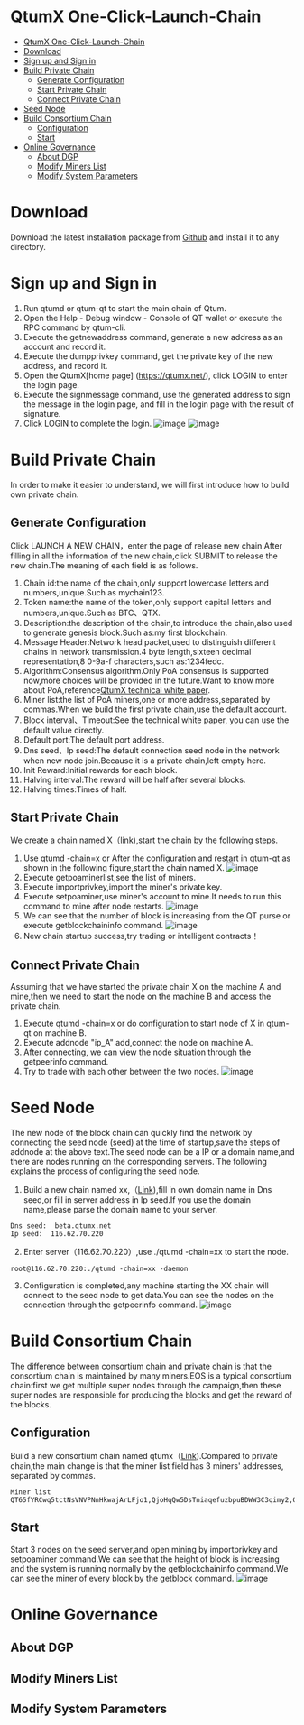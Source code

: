 # QtumX One-Click-Launch-Chain

- [QtumX One-Click-Launch-Chain](#qtumx-one-click-launch-chain)
- [Download](#download)
- [Sign up and Sign in](#sign-up-and-sign-in)
- [Build Private Chain](#build-private-chain)
    - [Generate Configuration](#generate-configuration)
    - [Start Private Chain](#start-private-chain)
    - [Connect Private Chain](#connect-private-chain)
- [Seed Node](#seed-node)
- [Build Consortium Chain](#build-consortium-chain)
    - [Configuration](#configuration)
    - [Start](#start)
- [Online Governance](#online-governance)
    - [About DGP](#about-dgp)
    - [Modify Miners List](#modify-miners-list)
    - [Modify System Parameters](#modify-system-parameters)

# Download
Download the latest installation package from [Github](https://github.com/qtumproject/qtum-enterprise/releases) and install it to any directory.

# Sign up and Sign in
1. Run qtumd or qtum-qt to start the main chain of Qtum.
2. Open the Help - Debug window - Console of QT wallet or execute the RPC command by qtum-cli.
3. Execute the getnewaddress command, generate a new address as an account and record it.
4. Execute the dumpprivkey command, get the private key of the new address, and record it.
5. Open the QtumX[home page] (https://qtumx.net/), click LOGIN to enter the login page.
6. Execute the signmessage command, use the generated address to sign the message in the login page, and fill in the login page with the result of signature.
7. Click LOGIN to complete the login.
![image](3.jpg)
![image](4.jpg)

# Build Private Chain
In order to make it easier to understand, we will first introduce how to build own private chain.

## Generate Configuration
Click LAUNCH A NEW CHAIN，enter the page of release new chain.After filling in all the information of the new chain,click SUBMIT to release the new chain.The meaning of each field is as follows.
1. Chain id:the name of the chain,only support lowercase letters and numbers,unique.Such as mychain123.
2. Token name:the name of the token,only support capital letters and numbers,unique.Such as BTC、QTX.
3. Description:the description of the chain,to introduce the chain,also used to generate genesis block.Such as:my first blockchain.
4. Message Header:Network head packet,used to distinguish different chains in network transmission.4 byte length,sixteen decimal representation,8 0-9a-f characters,such as:1234fedc.
5. Algorithm:Consensus algorithm.Only PoA consensus is supported now,more choices will be provided in the future.Want to know more about PoA,reference[QtumX technical white paper](https://docs.qtum.org/zh/Technical-White-Paper-for-QtumX/).
6. Miner list:the list of PoA miners,one or more address,separated by commas.When we build the first private chain,use the default account.
7. Block interval、Timeout:See the technical white paper, you can use the default value directly.
8. Default port:The default port address.
9. Dns seed、Ip seed:The default connection seed node in the network when new node join.Because it is a private chain,left empty here.
10. Init Reward:Initial rewards for each block.
11. Halving interval:The reward will be half after several blocks.
12. Halving times:Times of half.

## Start Private Chain
We create a chain named X（[link](https://qtumx.net/#/chain/view?chainId=x)),start the chain by the following steps.
1. Use qtumd -chain=x or After the configuration and restart in qtum-qt as shown in the following figure,start the chain named X.
![image](1.jpg)
2. Execute getpoaminerlist,see the list of miners.
3. Execute importprivkey,import the miner's private key.
4. Execute setpoaminer,use miner's account to mine.It needs to run this command to mine after node restarts.
![image](7.jpg)
5. We can see that the number of block is increasing from the QT purse or execute getblockchaininfo command.
![image](2.jpg)
6. New chain startup success,try trading or intelligent contracts！

## Connect Private Chain
Assuming that we have started the private chain X on the machine A and mine,then we need to start the node on the machine B and access the private chain.
1. Execute qtumd -chain=x or do configuration to start node of X in qtum-qt on machine B.
2. Execute addnode "ip_A" add,connect the node on machine A.
3. After connecting, we can view the node situation through the getpeerinfo command.
4. Try to trade with each other between the two nodes.
![image](8.jpg)

# Seed Node
The new node of the block chain can quickly find the network by connecting the seed node (seed) at the time of startup,save the steps of addnode at the above text.The seed node can be a IP or a domain name,and there are nodes running on the corresponding servers. The following explains the process of configuring the seed node.
1. Build a new chain named xx,（[Link](https://qtumx.net/#/chain/view?chainId=xx)),fill in own domain name in Dns seed,or fill in server address in Ip seed.If you use the domain name,please parse the domain name to your server.

```
Dns seed:  beta.qtumx.net
Ip seed:  116.62.70.220
```
2. Enter server（116.62.70.220）,use ./qtumd -chain=xx to start the node.
```
root@116.62.70.220:./qtumd -chain=xx -daemon
```
3. Configuration is completed,any machine starting the XX chain will connect to the seed node to get data.You can see the nodes on the connection through the getpeerinfo command.
![image](6.jpg)

# Build Consortium Chain
The difference between consortium chain and private chain is that the consortium chain is maintained by many miners.EOS is a typical consortium chain:first we get multiple super nodes through the campaign,then these super nodes are responsible for producing the blocks and get the reward of the blocks.

## Configuration
Build a new consortium chain named qtumx（[Link](https://qtumx.net/#/chain/view?chainId=qtumx)).Compared to private chain,the main change is that the miner list field has 3 miners' addresses, separated by commas.
```
Miner list
QT65fYRCwq5tctNsVNVPNnHkwajArLFjo1,QjoHqQw5DsTniaqefuzbpuBDWW3C3qimy2,QWWdLoiHnFSNCjibCyGwbQjwtSzK5Unef3
```

## Start
Start 3 nodes on the seed server,and open mining by importprivkey and setpoaminer command.We can see that the height of block is increasing and the system is running normally by the getblockchaininfo command.We can see the miner of every block by the getblock command.
![image](9.jpg)

# Online Governance
## About DGP
## Modify Miners List
## Modify System Parameters
